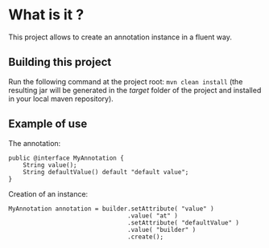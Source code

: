 What is it ?
============

This project allows to create an annotation instance in a fluent way.

Building this project
---------------------

Run the following command at the project root: `mvn clean install` (the resulting jar will be generated in the *target* folder of the project and installed in your local maven repository).

Example of use
--------------

The annotation:

    public @interface MyAnnotation {
		String value();
		String defaultValue() default "default value";
	}

Creation of an instance:

	MyAnnotation annotation = builder.setAttribute( "value" )
									 .value( "at" )
									 .setAttribute( "defaultValue" )
									 .value( "builder" )
									 .create();
									